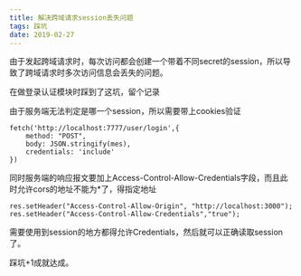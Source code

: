 ```yaml
---
title: 解决跨域请求session丢失问题
tags: 踩坑
date: 2019-02-27
---
```


由于发起跨域请求时，每次访问都会创建一个带着不同secret的session，所以导致了跨域请求时多次访问信息会丢失的问题。

在做登录认证模块时踩到了这坑，留个记录

由于服务端无法判定是哪一个session，所以需要带上cookies验证

```
fetch('http://localhost:7777/user/login',{
	method: "POST",
	body: JSON.stringify(mes),
	credentials: 'include'	
})
```

同时服务端的响应报文要加上Access-Control-Allow-Credentials字段，而且此时允许cors的地址不能为*了，得指定地址 
```
res.setHeader("Access-Control-Allow-Origin", "http://localhost:3000");
res.setHeader("Access-Control-Allow-Credentials","true");
```

需要使用到session的地方都得允许Credentials，然后就可以正确读取session了。

踩坑+1成就达成。